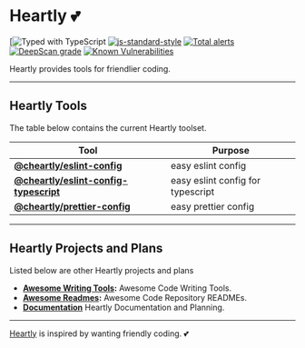 # Heartly 💕

[![Typed with TypeScript](https://flat.badgen.net/badge/icon/Typed?icon=typescript&label&labelColor=blue&color=555555)
[![js-standard-style](https://img.shields.io/badge/code%20style-standard-brightgreen.svg)](http://standardjs.com)
[![Total alerts](https://img.shields.io/lgtm/alerts/g/heartly/heartly.svg?logo=lgtm&logoWidth=18)](https://lgtm.com/projects/g/heartly/heartly/alerts/)
[![DeepScan grade](https://deepscan.io/api/teams/8416/projects/10768/branches/153351/badge/grade.svg)](https://deepscan.io/dashboard#view=project&tid=8416&pid=10768&bid=153351)
[![Known Vulnerabilities](https://snyk.io/test/github/heartly/heartly/badge.svg?targetFile=package.json)](https://snyk.io/test/github/heartly/heartly?targetFile=package.json)

Heartly provides tools for friendlier coding.

---

## Heartly Tools

The table below contains the current Heartly toolset.

| Tool                                                                         | Purpose                           |
| ---------------------------------------------------------------------------- | --------------------------------- |
| **[@cheartly/eslint-config](/packages/eslint-config)**                       | easy eslint config                |
| **[@cheartly/eslint-config-typescript](/packages/eslint-config-typescript)** | easy eslint config for typescript |
| **[@cheartly/prettier-config](/packages/prettier-config)**                   | easy prettier config              |

---

## Heartly Projects and Plans

Listed below are other Heartly projects and plans

- **[Awesome Writing Tools](https://github.com/heartly/awesome-writing-tools):** Awesome Code Writing Tools.
- **[Awesome Readmes](https://github.com/heartly/awesome-readmes):** Awesome Code Repository READMEs.
- **[Documentation](https://github.com/heartly/documentation)** Heartly Documentation and Planning.

---

[Heartly](https://github.com/heartly) is inspired by wanting friendly coding. 💕
